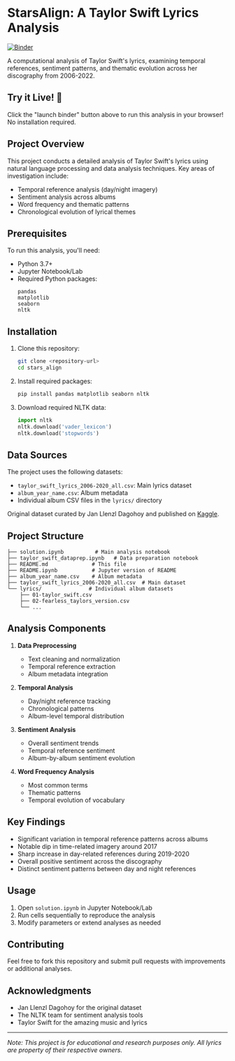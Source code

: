# StarsAlign: A Taylor Swift Lyrics Analysis

[![Binder](https://mybinder.org/badge_logo.svg)](https://mybinder.org/v2/gh/raksha-rane/stars-align/main?labpath=solution.ipynb)

A computational analysis of Taylor Swift's lyrics, examining temporal references, sentiment patterns, and thematic evolution across her discography from 2006-2022.

## Try it Live! 🚀

Click the "launch binder" button above to run this analysis in your browser! No installation required.

## Project Overview

This project conducts a detailed analysis of Taylor Swift's lyrics using natural language processing and data analysis techniques. Key areas of investigation include:

- Temporal reference analysis (day/night imagery)
- Sentiment analysis across albums
- Word frequency and thematic patterns
- Chronological evolution of lyrical themes

## Prerequisites

To run this analysis, you'll need:

- Python 3.7+
- Jupyter Notebook/Lab
- Required Python packages:
  ```
  pandas
  matplotlib
  seaborn
  nltk
  ```

## Installation

1. Clone this repository:
   ```bash
   git clone <repository-url>
   cd stars_align
   ```

2. Install required packages:
   ```bash
   pip install pandas matplotlib seaborn nltk
   ```

3. Download required NLTK data:
   ```python
   import nltk
   nltk.download('vader_lexicon')
   nltk.download('stopwords')
   ```

## Data Sources

The project uses the following datasets:
- `taylor_swift_lyrics_2006-2020_all.csv`: Main lyrics dataset
- `album_year_name.csv`: Album metadata
- Individual album CSV files in the `lyrics/` directory

Original dataset curated by Jan Llenzl Dagohoy and published on [Kaggle](https://www.kaggle.com/datasets/thespacefreak/taylor-swift-song-lyrics-all-albums).

## Project Structure

```
├── solution.ipynb          # Main analysis notebook
├── taylor_swift_dataprep.ipynb   # Data preparation notebook
├── README.md              # This file
├── README.ipynb           # Jupyter version of README
├── album_year_name.csv    # Album metadata
├── taylor_swift_lyrics_2006-2020_all.csv  # Main dataset
└── lyrics/               # Individual album datasets
    ├── 01-taylor_swift.csv
    ├── 02-fearless_taylors_version.csv
    └── ...
```

## Analysis Components

1. **Data Preprocessing**
   - Text cleaning and normalization
   - Temporal reference extraction
   - Album metadata integration

2. **Temporal Analysis**
   - Day/night reference tracking
   - Chronological patterns
   - Album-level temporal distribution

3. **Sentiment Analysis**
   - Overall sentiment trends
   - Temporal reference sentiment
   - Album-by-album sentiment evolution

4. **Word Frequency Analysis**
   - Most common terms
   - Thematic patterns
   - Temporal evolution of vocabulary

## Key Findings

- Significant variation in temporal reference patterns across albums
- Notable dip in time-related imagery around 2017
- Sharp increase in day-related references during 2019-2020
- Overall positive sentiment across the discography
- Distinct sentiment patterns between day and night references

## Usage

1. Open `solution.ipynb` in Jupyter Notebook/Lab
2. Run cells sequentially to reproduce the analysis
3. Modify parameters or extend analyses as needed

## Contributing

Feel free to fork this repository and submit pull requests with improvements or additional analyses.

## Acknowledgments

- Jan Llenzl Dagohoy for the original dataset
- The NLTK team for sentiment analysis tools
- Taylor Swift for the amazing music and lyrics

---
*Note: This project is for educational and research purposes only. All lyrics are property of their respective owners.*

